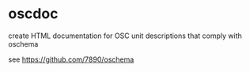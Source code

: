 oscdoc
======

create HTML documentation for OSC unit descriptions that comply with oschema

see https://github.com/7890/oschema

